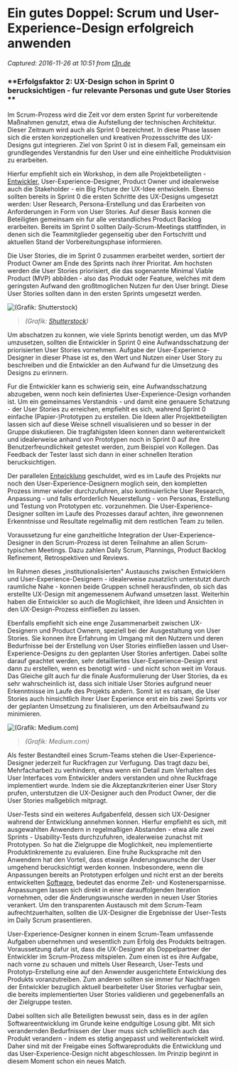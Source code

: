 # Ein gutes Doppel: Scrum und User-Experience-Design erfolgreich anwenden

_Captured: 2016-11-26 at 10:51 from [t3n.de](http://t3n.de/news/user-experience-design-scrum-770510/2/)_

### **Erfolgsfaktor 2: UX-Design schon in Sprint 0 berucksichtigen - fur relevante Personas und gute User Stories **

Im Scrum-Prozess wird die Zeit vor dem ersten Sprint fur vorbereitende Maßnahmen genutzt, etwa die Aufstellung der technischen Architektur. Dieser Zeitraum wird auch als Sprint 0 bezeichnet. In diese Phase lassen sich die ersten konzeptionellen und kreativen Prozessschritte des UX-Designs gut integrieren. Ziel von Sprint 0 ist in diesem Fall, gemeinsam ein grundlegendes Verstandnis fur den User und eine einheitliche Produktvision zu erarbeiten.

Hierfur empfiehlt sich ein Workshop, in dem alle Projektbeteiligten - [Entwickler](http://t3n.de/tag/entwicklung-design), User-Experience-Designer, Product Owner und idealerweise auch die Stakeholder - ein Big Picture der UX-Idee entwickeln. Ebenso sollten bereits in Sprint 0 die ersten Schritte des UX-Designs umgesetzt werden: User Research, Persona-Erstellung und das Erarbeiten von Anforderungen in Form von User Stories. Auf dieser Basis konnen die Beteiligten gemeinsam ein fur alle verstandliches Product Backlog erarbeiten. Bereits im Sprint 0 sollten Daily-Scrum-Meetings stattfinden, in denen sich die Teammitglieder gegenseitig uber den Fortschritt und aktuellen Stand der Vorbereitungsphase informieren.

Die User Stories, die im Sprint 0 zusammen erarbeitet werden, sortiert der Product Owner am Ende des Sprints nach ihrer Prioritat. Am hochsten werden die User Stories priorisiert, die das sogenannte Minimal Viable Product (MVP) abbilden - also das Produkt oder Feature, welches mit dem geringsten Aufwand den großtmoglichen Nutzen fur den User bringt. Diese User Stories sollten dann in den ersten Sprints umgesetzt werden.

![\(Grafik: Shutterstock\)](http://t3n.de/news/wp-content/uploads/2016/05/Webdesign-UX-Trends-2016-e1462357706906-620x349.jpg)

> _(Grafik: [Shutterstock](http://www.shutterstock.com/pic-287254535.html?src=download_history))_

Um abschatzen zu konnen, wie viele Sprints benotigt werden, um das MVP umzusetzen, sollten die Entwickler in Sprint 0 eine Aufwandsschatzung der priorisierten User Stories vornehmen. Aufgabe der User-Experience-Designer in dieser Phase ist es, den Wert und Nutzen einer User Story zu beschreiben und die Entwickler an den Aufwand fur die Umsetzung des Designs zu erinnern.

Fur die Entwickler kann es schwierig sein, eine Aufwandsschatzung abzugeben, wenn noch kein definiertes User-Experience-Design vorhanden ist. Um ein gemeinsames Verstandnis - und damit eine genauere Schatzung - der User Stories zu erreichen, empfiehlt es sich, wahrend Sprint 0 einfache (Papier-)Prototypen zu erstellen. Die Ideen aller Projektbeteiligten lassen sich auf diese Weise schnell visualisieren und so besser in der Gruppe diskutieren. Die tragfahigsten Ideen konnen dann weiterentwickelt und idealerweise anhand von Prototypen noch in Sprint 0 auf ihre Benutzerfreundlichkeit getestet werden, zum Beispiel von Kollegen. Das Feedback der Tester lasst sich dann in einer schnellen Iteration berucksichtigen.

Der parallelen [Entwicklung](http://t3n.de/tag/webentwicklung) geschuldet, wird es im Laufe des Projekts nur noch den User-Experience-Designern moglich sein, den kompletten Prozess immer wieder durchzufuhren, also kontinuierliche User Research, Anpassung - und falls erforderlich Neuerstellung - von Personas, Erstellung und Testung von Prototypen etc. vorzunehmen. Die User-Experience-Designer sollten im Laufe des Prozesses darauf achten, ihre gewonnenen Erkenntnisse und Resultate regelmaßig mit dem restlichen Team zu teilen.

Voraussetzung fur eine ganzheitliche Integration der User-Experience-Designer in den Scrum-Prozess ist deren Teilnahme an allen Scrum-typischen Meetings. Dazu zahlen Daily Scrum, Plannings, Product Backlog Refinement, Retrospektiven und Reviews.

Im Rahmen dieses „institutionalisierten" Austauschs zwischen Entwicklern und User-Experience-Designern - idealerweise zusatzlich unterstutzt durch raumliche Nahe - konnen beide Gruppen schnell herausfinden, ob sich das erstellte UX-Design mit angemessenem Aufwand umsetzen lasst. Weiterhin haben die Entwickler so auch die Moglichkeit, ihre Ideen und Ansichten in den UX-Design-Prozess einfließen zu lassen.

Ebenfalls empfiehlt sich eine enge Zusammenarbeit zwischen UX-Designern und Product Ownern, speziell bei der Ausgestaltung von User Stories. Sie konnen ihre Erfahrung im Umgang mit den Nutzern und deren Bedurfnisse bei der Erstellung von User Stories einfließen lassen und User-Experience-Designs zu den geplanten User Stories anfertigen. Dabei sollte darauf geachtet werden, sehr detailliertes User-Experience-Design erst dann zu erstellen, wenn es benotigt wird - und nicht schon weit im Voraus. Das Gleiche gilt auch fur die finale Ausformulierung der User Stories, da es sehr wahrscheinlich ist, dass sich initiale User Stories aufgrund neuer Erkenntnisse im Laufe des Projekts andern. Somit ist es ratsam, die User Stories auch hinsichtlich ihrer User Experience erst ein bis zwei Sprints vor der geplanten Umsetzung zu finalisieren, um den Arbeitsaufwand zu minimieren.

![\(Grafik: Medium.com\)](http://t3n.de/news/wp-content/uploads/2016/08/uxdesign.jpg)

> _(Grafik: Medium.com)_

Als fester Bestandteil eines Scrum-Teams stehen die User-Experience-Designer jederzeit fur Ruckfragen zur Verfugung. Das tragt dazu bei, Mehrfacharbeit zu verhindern, etwa wenn ein Detail zum Verhalten des User Interfaces vom Entwickler anders verstanden und ohne Ruckfrage implementiert wurde. Indem sie die Akzeptanzkriterien einer User Story prufen, unterstutzen die UX-Designer auch den Product Owner, der die User Stories maßgeblich mitpragt.

User-Tests sind ein weiteres Aufgabenfeld, dessen sich UX-Designer wahrend der Entwicklung annehmen konnen. Hierfur empfiehlt es sich, mit ausgewahlten Anwendern in regelmaßigen Abstanden - etwa alle zwei Sprints - Usability-Tests durchzufuhren, idealerweise zunachst mit Prototypen. So hat die Zielgruppe die Moglichkeit, neu implementierte Produktinkremente zu evaluieren. Eine fruhe Rucksprache mit den Anwendern hat den Vorteil, dass etwaige Änderungswunsche der User umgehend berucksichtigt werden konnen. Insbesondere, wenn die Anpassungen bereits an Prototypen erfolgen und nicht erst an der bereits entwickelten [Software](http://t3n.de/tag/software-infrastruktur), bedeutet das enorme Zeit- und Kostenersparnisse. Anpassungen lassen sich direkt in einer darauffolgenden Iteration vornehmen, oder die Änderungswunsche werden in neuen User Stories verankert. Um den transparenten Austausch mit dem Scrum-Team aufrechtzuerhalten, sollten die UX-Designer die Ergebnisse der User-Tests im Daily Scrum prasentieren.

User-Experience-Designer konnen in einem Scrum-Team umfassende Aufgaben ubernehmen und wesentlich zum Erfolg des Produkts beitragen. Voraussetzung dafur ist, dass die UX-Designer als Doppelpartner der Entwickler im Scrum-Prozess mitspielen. Zum einen ist es ihre Aufgabe, nach vorne zu schauen und mittels User Research, User-Tests und Prototyp-Erstellung eine auf den Anwender ausgerichtete Entwicklung des Produkts voranzutreiben. Zum anderen sollten sie immer fur Nachfragen der Entwickler bezuglich aktuell bearbeiteter User Stories verfugbar sein, die bereits implementierten User Stories validieren und gegebenenfalls an der Zielgruppe testen.

Dabei sollten sich alle Beteiligten bewusst sein, dass es in der agilen Softwareentwicklung im Grunde keine endgultige Losung gibt. Mit sich verandernden Bedurfnissen der User muss sich schließlich auch das Produkt verandern - indem es stetig angepasst und weiterentwickelt wird. Daher sind mit der Freigabe eines Softwareprodukts die Entwicklung und das User-Experience-Design nicht abgeschlossen. Im Prinzip beginnt in diesem Moment schon ein neues Match.
